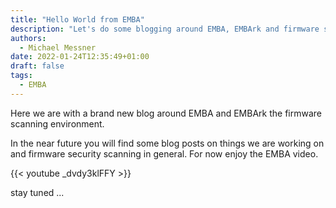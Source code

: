 ```yaml
---
title: "Hello World from EMBA"
description: "Let's do some blogging around EMBA, EMBArk and firmware security analysis in general."
authors:
  - Michael Messner
date: 2022-01-24T12:35:49+01:00
draft: false
tags:
  - EMBA
---
```


Here we are with a brand new blog around EMBA and EMBArk the firmware scanning environment.

In the near future you will find some blog posts on things we are working on and firmware security scanning in general. For now enjoy the EMBA video.

{{< youtube _dvdy3klFFY >}}

stay tuned ...
